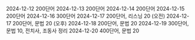 2024-12-12 200단어
2024-12-13 200단어
2024-12-14 200단어
2024-12-15 200단어
2024-12-16 300단어
2024-12-17 200단어, 리스닝 20 (오전)
2024-12-17 200단어, 문법 20 (오후)
2024-12-18 200단어, 문법 20
2024-12-19 300단어, 문법 10, 전치사, 조동사 정리
2024-12-20 400단어, 문법 20